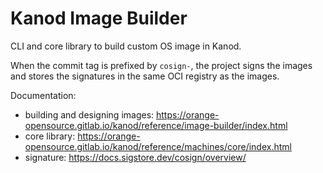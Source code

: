 # Kanod Image Builder

CLI and core library to build custom OS image in Kanod.

When the commit tag is prefixed by `cosign-`, the project signs the images and stores the signatures in the same OCI registry as the images.

Documentation:

* building and designing images: https://orange-opensource.gitlab.io/kanod/reference/image-builder/index.html
* core library: https://orange-opensource.gitlab.io/kanod/reference/machines/core/index.html
* signature: https://docs.sigstore.dev/cosign/overview/
